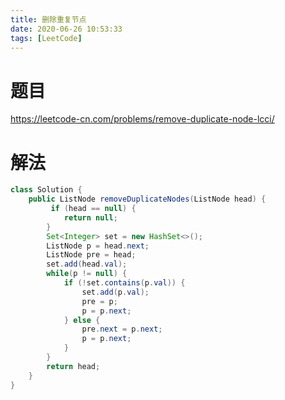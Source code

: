 ```yaml
---
title: 删除重复节点
date: 2020-06-26 10:53:33
tags: [LeetCode]
---
```


# 题目

https://leetcode-cn.com/problems/remove-duplicate-node-lcci/

<!--more-->

# 解法

```java
class Solution {
    public ListNode removeDuplicateNodes(ListNode head) {
         if (head == null) {
            return null;
        }
        Set<Integer> set = new HashSet<>();
        ListNode p = head.next;
        ListNode pre = head;
        set.add(head.val);
        while(p != null) {
            if (!set.contains(p.val)) {
                set.add(p.val);
                pre = p;
                p = p.next;
            } else {
                pre.next = p.next;
                p = p.next;
            }
        }
        return head; 
    }
}
```

